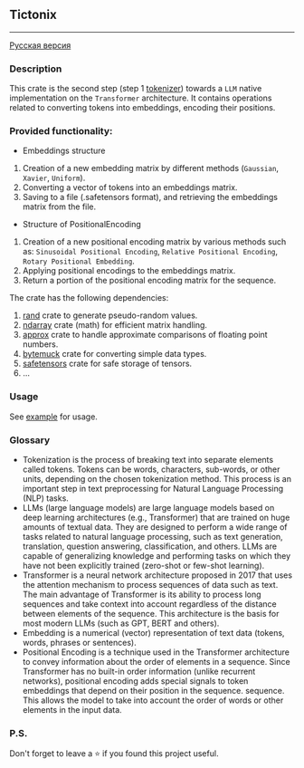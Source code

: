 ## Tictonix

---

[Русская версия](https://github.com/Ave-Sergeev/Tictonix/blob/main/README.ru.md)

### Description

This crate is the second step (step 1 [tokenizer](https://github.com/Ave-Sergeev/Tokenomicon)) towards a
`LLM` native implementation on the `Transformer` architecture.
It contains operations related to converting tokens into embeddings, encoding their positions.

### Provided functionality:

- Embeddings structure

1) Creation of a new embedding matrix by different methods (`Gaussian`, `Xavier`, `Uniform`).
2) Converting a vector of tokens into an embeddings matrix.
3) Saving to a file (.safetensors format), and retrieving the embeddings matrix from the file.

- Structure of PositionalEncoding

1) Creation of a new positional encoding matrix by various methods such as:
   `Sinusoidal Positional Encoding`, `Relative Positional Encoding`, `Rotary Positional Embedding`.
2) Applying positional encodings to the embeddings matrix.
3) Return a portion of the positional encoding matrix for the sequence.

The crate has the following dependencies:

1) [rand](https://github.com/rust-random/rand) crate to generate pseudo-random values.
2) [ndarray](https://github.com/rust-ndarray/ndarray) crate (math) for efficient matrix handling.
3) [approx](https://github.com/brendanzab/approx) crate to handle approximate comparisons of floating point numbers.
4) [bytemuck](https://github.com/Lokathor/bytemuck) crate for converting simple data types.
5) [safetensors](https://github.com/huggingface/safetensors) crate for safe storage of tensors.
6) ...

### Usage

See [example](https://github.com/Ave-Sergeev/Tictonix/blob/main/example/src/main.rs) for usage.

### Glossary

- Tokenization is the process of breaking text into separate elements called tokens.
  Tokens can be words, characters, sub-words, or other units, depending on the chosen tokenization method.
  This process is an important step in text preprocessing for Natural Language Processing (NLP) tasks.
- LLMs (large language models) are large language models based on deep learning architectures (e.g.,
  Transformer) that are trained on huge amounts of textual data. They are designed to perform a wide
  range of tasks related to natural language processing, such as text generation, translation, question answering,
  classification, and others. LLMs are capable of generalizing knowledge and performing tasks on which they have not
  been explicitly trained (zero-shot or few-shot learning).
- Transformer is a neural network architecture proposed in 2017 that uses the attention mechanism to process sequences
  of data such as text.
  The main advantage of Transformer is its ability to process long sequences and take context into account regardless of
  the distance between elements of the sequence.
  This architecture is the basis for most modern LLMs (such as GPT, BERT and others).
- Embedding is a numerical (vector) representation of text data (tokens, words, phrases or sentences).
- Positional Encoding is a technique used in the Transformer architecture to convey information about the order of
  elements in a sequence. Since Transformer has no built-in order information (unlike recurrent networks),
  positional encoding adds special signals to token embeddings that depend on their position in the sequence.
  sequence. This allows the model to take into account the order of words or other elements in the input data.

### P.S.

Don't forget to leave a ⭐ if you found this project useful.
